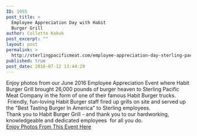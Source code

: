 ```yaml
---
ID: 1955
post_title: >
  Employee Appreciation Day with Habit
  Burger Grill
author: Collette Kakuk
post_excerpt: ""
layout: post
permalink: >
  http://sterlingpacificmeat.com/employee-appreciation-day-sterling-pacific-meat-company/
published: true
post_date: 2016-07-12 13:44:29
---
```

<div>Enjoy photos from our June 2016 Employee Appreciation Event where Habit Burger Grill brought 26,000 pounds of burger heaven to Sterling Pacific Meat Company in the form of one of their famous Habit Burger trucks.  Friendly, fun-loving Habit Burger staff fired up grills on site and served up the "Best Tasting Burger In America" to Sterling employees.</div>
<div></div>
<div>Thank you to Habit Burger Grill - and thank you to our hardworking, knowledgeable and dedicated employees  for all you do.</div>
<div></div>
<div><a href="https://www.flickr.com/photos/142180874@N04/sets/72157668969094680/" target="_blank" rel="noopener">Enjoy Photos From This Event Here</a></div>